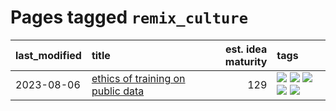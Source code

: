 # Pages tagged `remix_culture`

|last_modified|title|est. idea maturity|tags
|:---|:---|---:|:---|
|2023-08-06|[ethics of training on public data](../ethics_of_public_data.md)|129|[![](https://img.shields.io/badge/tag-ai_ethics-a777bf)](../tags/ai_ethics.md) [![](https://img.shields.io/badge/tag-ethics-f59257)](../tags/ethics.md) [![](https://img.shields.io/badge/tag-fair_use-467a7)](../tags/fair_use.md) [![](https://img.shields.io/badge/tag-philosophy-b25b5)](../tags/philosophy.md) [![](https://img.shields.io/badge/tag-remix_culture-bbc42)](../tags/remix_culture.md)|